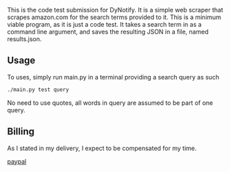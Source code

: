 This is the code test submission for DyNotify. It is a simple web scraper that
scrapes amazon.com for the search terms provided to it. This is a minimum viable
program, as it is just a code test. It takes a search term in as a command line
argument, and saves the resulting JSON in a file, named results.json.


## Usage
To uses, simply run main.py in a terminal providing a search query as such
```bash
./main.py test query
```
No need to use quotes, all words in query are assumed to be part of one query.



## Billing
As I stated in my delivery, I expect to be compensated for my time.

[paypal](https://www.paypal.com/paypalme/ShockTohp)
